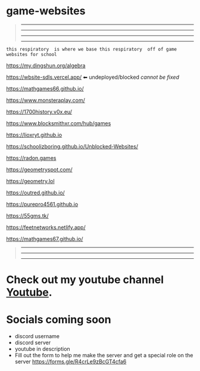 # game-websites
> -------------------------------------------------------------------------------------------------------
> -------------------------------------------------------------------------------------------------------
> -------------------------------------------------------------------------------------------------------
> -------------------------------------------------------------------------------------------------------
``this respiratory  is where we base this respiratory  off of game websites for school``


  
  https://my.dingshun.org/algebra 

  https://wbsite-sdls.vercel.app/ ⬅ undeployed/blocked _cannot be fixed_
  
  https://mathgames66.github.io/
  
  https://www.monsteraplay.com/
  
  https://1700history.v0x.eu/
  
  https://www.blocksmithxr.com/hub/games

  https://lioxryt.github.io

  https://schoolizboring.github.io/Unblocked-Websites/

  https://radon.games

  https://geometryspot.com/

  https://geometry.lol

  https://outred.github.io/

  https://purepro4561.github.io
  
  https://55gms.tk/

  https://feetnetworks.netlify.app/

  https://mathgames67.github.io/
  
> -------------------------------------------------------------------------------------------------------
> -------------------------------------------------------------------------------------------------------
> -------------------------------------------------------------------------------------------------------

# Check out my youtube channel [Youtube](https://youtube.com/dx7h/).


  # Socials coming soon 

  - discord username
  - discord server
  - youtube  in description
  - Fill out the form to help me make the server and get a special role on the server https://forms.gle/R4crLe9zBcGT4cfa6
